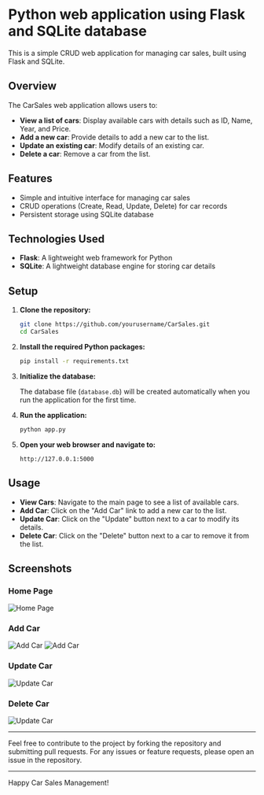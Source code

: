 # Python web application using Flask and SQLite database

This is a simple CRUD web application for managing car sales, built using Flask and SQLite.

## Overview

The CarSales web application allows users to:

- **View a list of cars**: Display available cars with details such as ID, Name, Year, and Price.
- **Add a new car**: Provide details to add a new car to the list.
- **Update an existing car**: Modify details of an existing car.
- **Delete a car**: Remove a car from the list.

## Features

- Simple and intuitive interface for managing car sales
- CRUD operations (Create, Read, Update, Delete) for car records
- Persistent storage using SQLite database

## Technologies Used

- **Flask**: A lightweight web framework for Python
- **SQLite**: A lightweight database engine for storing car details


## Setup

1. **Clone the repository:**

    ```bash
    git clone https://github.com/yourusername/CarSales.git
    cd CarSales
    ```

2. **Install the required Python packages:**

    ```bash
    pip install -r requirements.txt
    ```

3. **Initialize the database:**

    The database file (`database.db`) will be created automatically when you run the application for the first time.

4. **Run the application:**

    ```bash
    python app.py
    ```

5. **Open your web browser and navigate to:**

    ```
    http://127.0.0.1:5000
    ```

## Usage

- **View Cars**: Navigate to the main page to see a list of available cars.
- **Add Car**: Click on the "Add Car" link to add a new car to the list.
- **Update Car**: Click on the "Update" button next to a car to modify its details.
- **Delete Car**: Click on the "Delete" button next to a car to remove it from the list.

## Screenshots

### Home Page

![Home Page](https://github.com/user-attachments/assets/3dd9cd44-d9b7-4a5d-8007-e7d821267a99)

### Add Car

![Add Car](https://github.com/user-attachments/assets/7d7e615c-a800-40a0-844e-79958df43803)
![Add Car](https://github.com/user-attachments/assets/a81f41d9-4c81-43ef-91f1-f270e59f2b7d)

### Update Car

![Update Car](https://github.com/user-attachments/assets/20e6407e-a39f-4f10-98c2-b006ac5aea7e)

### Delete Car

![Update Car](https://github.com/user-attachments/assets/c8c3d1b9-4982-4bcc-9067-d3169cdd94a9)

---

Feel free to contribute to the project by forking the repository and submitting pull requests. For any issues or feature requests, please open an issue in the repository.

---

Happy Car Sales Management!


